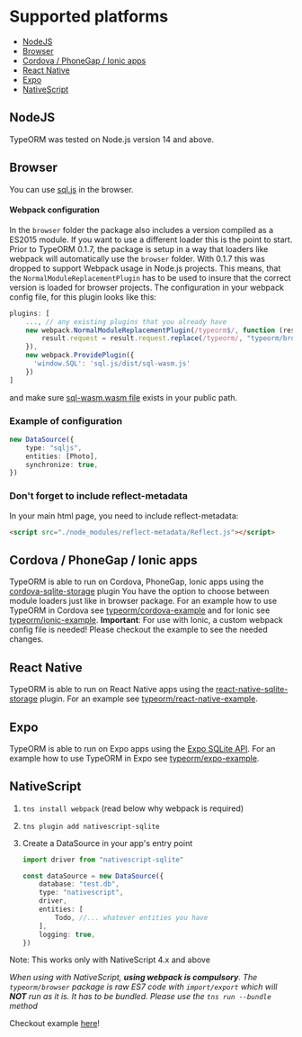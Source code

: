 # Supported platforms

-   [NodeJS](#nodejs)
-   [Browser](#browser)
-   [Cordova / PhoneGap / Ionic apps](#cordova--phonegap--ionic-apps)
-   [React Native](#react-native)
-   [Expo](#expo)
-   [NativeScript](#nativescript)

## NodeJS

TypeORM was tested on Node.js version 14 and above.

## Browser

You can use [sql.js](https://sql.js.org) in the browser.

#### Webpack configuration

In the `browser` folder the package also includes a version compiled as a ES2015 module. If you want to use a different loader this is the point to start. Prior to TypeORM 0.1.7, the package is setup in a way that loaders like webpack will automatically use the `browser` folder. With 0.1.7 this was dropped to support Webpack usage in Node.js projects. This means, that the `NormalModuleReplacementPlugin` has to be used to insure that the correct version is loaded for browser projects. The configuration in your webpack config file, for this plugin looks like this:

```js
plugins: [
    ..., // any existing plugins that you already have
    new webpack.NormalModuleReplacementPlugin(/typeorm$/, function (result) {
        result.request = result.request.replace(/typeorm/, "typeorm/browser");
    }),
    new webpack.ProvidePlugin({
      'window.SQL': 'sql.js/dist/sql-wasm.js'
    })
]
```

and make sure [sql-wasm.wasm file](https://github.com/sql-js/sql.js/blob/master/README.md#downloadingusing) exists in your public path.

### Example of configuration

```typescript
new DataSource({
    type: "sqljs",
    entities: [Photo],
    synchronize: true,
})
```

### Don't forget to include reflect-metadata

In your main html page, you need to include reflect-metadata:

```html
<script src="./node_modules/reflect-metadata/Reflect.js"></script>
```

## Cordova / PhoneGap / Ionic apps

TypeORM is able to run on Cordova, PhoneGap, Ionic apps using the
[cordova-sqlite-storage](https://github.com/litehelpers/Cordova-sqlite-storage) plugin
You have the option to choose between module loaders just like in browser package.
For an example how to use TypeORM in Cordova see [typeorm/cordova-example](https://github.com/typeorm/cordova-example) and for Ionic see [typeorm/ionic-example](https://github.com/typeorm/ionic-example). **Important**: For use with Ionic, a custom webpack config file is needed! Please checkout the example to see the needed changes.

## React Native

TypeORM is able to run on React Native apps using the [react-native-sqlite-storage](https://github.com/andpor/react-native-sqlite-storage) plugin. For an example see [typeorm/react-native-example](https://github.com/typeorm/react-native-example).

## Expo

TypeORM is able to run on Expo apps using the [Expo SQLite API](https://docs.expo.io/versions/latest/sdk/sqlite/). For an example how to use TypeORM in Expo see [typeorm/expo-example](https://github.com/typeorm/expo-example).

## NativeScript

1. `tns install webpack` (read below why webpack is required)
2. `tns plugin add nativescript-sqlite`
3. Create a DataSource in your app's entry point

    ```typescript
    import driver from "nativescript-sqlite"

    const dataSource = new DataSource({
        database: "test.db",
        type: "nativescript",
        driver,
        entities: [
            Todo, //... whatever entities you have
        ],
        logging: true,
    })
    ```

Note: This works only with NativeScript 4.x and above

_When using with NativeScript, **using webpack is compulsory**.
The `typeorm/browser` package is raw ES7 code with `import/export`
which will **NOT** run as it is. It has to be bundled.
Please use the `tns run --bundle` method_

Checkout example [here](https://github.com/championswimmer/nativescript-vue-typeorm-sample)!
